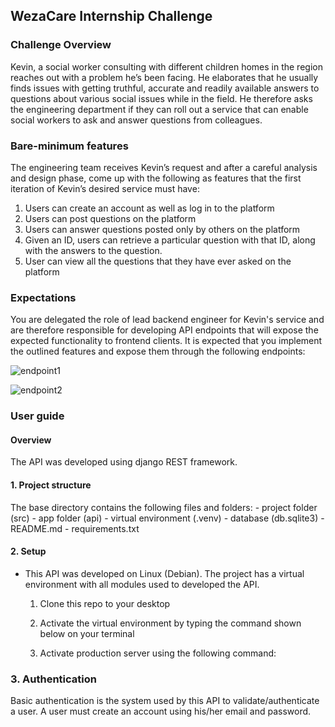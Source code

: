 ## WezaCare Internship Challenge

### Challenge Overview
Kevin, a social worker consulting with different children homes in the region reaches out with a
problem he’s been facing. He elaborates that he usually finds issues with getting truthful, accurate
and readily available answers to questions about various social issues while in the field. He
therefore asks the engineering department if they can roll out a service that can enable social
workers to ask and answer questions from colleagues.

### Bare-minimum features
The engineering team receives Kevin’s request and after a careful analysis and design phase, come
up with the following as features that the first iteration of Kevin’s desired service must have:
1) Users can create an account as well as log in to the platform
2) Users can post questions on the platform
3) Users can answer questions posted only by others on the platform
4) Given an ID, users can retrieve a particular question with that ID, along with the answers to
the question.
5) User can view all the questions that they have ever asked on the platform

### Expectations
You are delegated the role of lead backend engineer for Kevin's service and are therefore
responsible for developing API endpoints that will expose the expected functionality to frontend
clients. It is expected that you implement the outlined features and expose them through the
following endpoints:

![endpoint1](https://user-images.githubusercontent.com/78599959/223394138-38a988bb-3a7e-492a-b043-032b8523a45d.png)

![endpoint2](https://user-images.githubusercontent.com/78599959/223394184-9da4d47e-97f8-4e58-ac97-e59bdc14c810.png)


### User guide
#### Overview
The API was developed using django REST framework.
#### 1. Project structure
The base directory contains the following files and folders:
    - project folder (src)
    - app folder (api)
    - virtual environment (.venv)
    - database (db.sqlite3)
    - README.md
    - requirements.txt

#### 2. Setup
- This API was developed on Linux (Debian). The project has a virtual environment with all modules used to developed the API. 

    1. Clone this repo to your desktop
    2. Activate the virtual environment by typing the command shown below on your terminal

    3. Activate production server using the following command:



### 3. Authentication
Basic authentication is the system used by this API to validate/authenticate a user. A user must create an account using his/her email and password.

